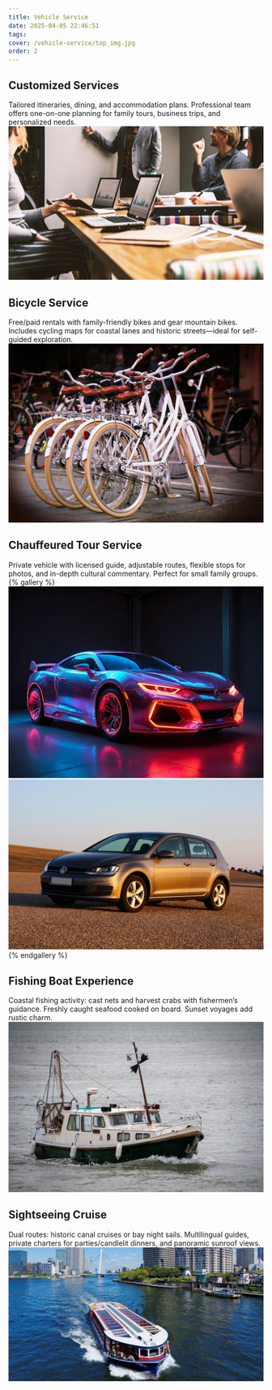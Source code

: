 ```yaml
---
title: Vehicle Service
date: 2025-04-05 22:46:51
tags:
cover: /vehicle-service/top_img.jpg
order: 2
---
```


## Customized Services
Tailored itineraries, dining, and accommodation plans. Professional team offers one-on-one planning for family tours, business trips, and personalized needs.
![定制服务](/vehicle-service/定制服务.jpg)


## Bicycle Service
Free/paid rentals with family-friendly bikes and gear mountain bikes. Includes cycling maps for coastal lanes and historic streets—ideal for self-guided exploration.
![自行车](/vehicle-service/自行车.jpg)

## Chauffeured Tour Service
Private vehicle with licensed guide, adjustable routes, flexible stops for photos, and in-depth cultural commentary. Perfect for small family groups.
{% gallery %}
![司导包车1](/vehicle-service/司导包车1.jpg)
![司导包车2](/vehicle-service/司导包车2.jpg)
{% endgallery %}

## Fishing Boat Experience
Coastal fishing activity: cast nets and harvest crabs with fishermen’s guidance. Freshly caught seafood cooked on board. Sunset voyages add rustic charm.
![渔船](/vehicle-service/渔船.jpg)

## Sightseeing Cruise
Dual routes: historic canal cruises or bay night sails. Multilingual guides, private charters for parties/candlelit dinners, and panoramic sunroof views.
![游览船](/vehicle-service/游览船.jpg)